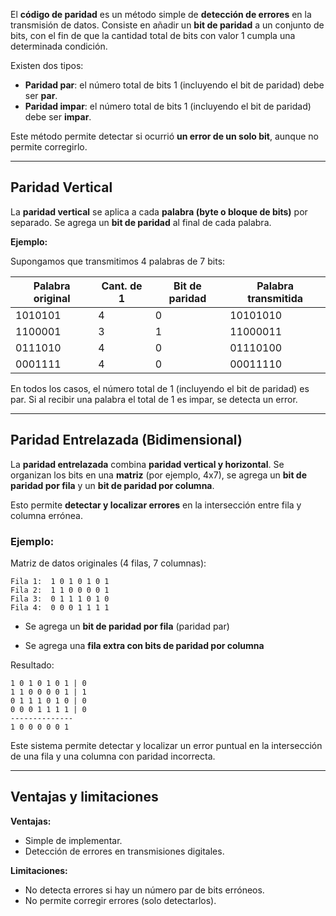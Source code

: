 El **código de paridad** es un método simple de **detección de errores** en la transmisión de datos. Consiste en añadir un **bit de paridad** a un conjunto de bits, con el fin de que la cantidad total de bits con valor 1 cumpla una determinada condición.

Existen dos tipos:

- **Paridad par**: el número total de bits 1 (incluyendo el bit de paridad) debe ser **par**.
- **Paridad impar**: el número total de bits 1 (incluyendo el bit de paridad) debe ser **impar**.

Este método permite detectar si ocurrió **un error de un solo bit**, aunque no permite corregirlo.

---

## Paridad Vertical
La **paridad vertical** se aplica a cada **palabra (byte o bloque de bits)** por separado. Se agrega un **bit de paridad** al final de cada palabra.

**Ejemplo:**

Supongamos que transmitimos 4 palabras de 7 bits:

|Palabra original|Cant. de 1|Bit de paridad|Palabra transmitida|
|---|---|---|---|
|1010101|4|0|10101010|
|1100001|3|1|11000011|
|0111010|4|0|01110100|
|0001111|4|0|00011110|

En todos los casos, el número total de 1 (incluyendo el bit de paridad) es par.
Si al recibir una palabra el total de 1 es impar, se detecta un error.

---

## Paridad Entrelazada (Bidimensional)

La **paridad entrelazada** combina **paridad vertical y horizontal**. Se organizan los bits en una **matriz** (por ejemplo, 4x7), se agrega un **bit de paridad por fila** y un **bit de paridad por columna**.

Esto permite **detectar y localizar errores** en la intersección entre fila y columna errónea.

### Ejemplo:

Matriz de datos originales (4 filas, 7 columnas):

```
Fila 1:  1 0 1 0 1 0 1
Fila 2:  1 1 0 0 0 0 1
Fila 3:  0 1 1 1 0 1 0
Fila 4:  0 0 0 1 1 1 1
```

- Se agrega un **bit de paridad por fila** (paridad par)
    
- Se agrega una **fila extra con bits de paridad por columna**

Resultado:

```
1 0 1 0 1 0 1 | 0
1 1 0 0 0 0 1 | 1
0 1 1 1 0 1 0 | 0
0 0 0 1 1 1 1 | 0
--------------
1 0 0 0 0 0 1
```

Este sistema permite detectar y localizar un error puntual en la intersección de una fila y una columna con paridad incorrecta.

---

## Ventajas y limitaciones

**Ventajas:**

- Simple de implementar.
- Detección de errores en transmisiones digitales.

**Limitaciones:**

- No detecta errores si hay un número par de bits erróneos.
- No permite corregir errores (solo detectarlos).
